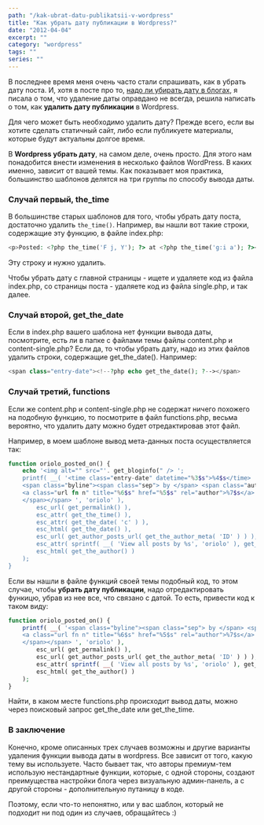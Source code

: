 ```yaml
---
path: "/kak-ubrat-datu-publikatsii-v-wordpress"
title: "Как убрать дату публикации в Wordpress?"
date: "2012-04-04"
excerpt: ""
category: "wordpress"
tags: ""
series: ""
---
```


В последнее время меня очень часто стали спрашивать, как в убрать дату поста. И, хотя в посте про то, [надо ли убирать дату в блогах](http://oriolo.ru/wordpress/nado-li-ubirat-datu-v-blogah/ "Надо ли убирать дату в блогах"), я писала о том, что удаление даты оправдано не всегда, решила написать о том, как **удалить дату публикации** в Wordpress.

Для чего может быть необходимо удалить дату? Прежде всего, если вы хотите сделать статичный сайт, либо если публикуете материалы, которые будут актуальны долгое время.

В **Wordpress убрать дату**, на самом деле, очень просто. Для этого нам понадобится внести изменения в несколько файлов WordPress. В каких именно, зависит от вашей темы. Как показывает моя практика, большинство шаблонов делятся на три группы по способу вывода даты.

### Случай первый, the\_time

В большинстве старых шаблонов для того, чтобы убрать дату поста, достаточно удалить `the_time()`. Например, вы нашли вот такие строки, содержащие эту функцию, в файле index.php:

```php
<p>Posted: <?php the_time('F j, Y'); ?> at <?php the_time('g:i a'); ?></p>
```

Эту строку и нужно удалить.

Чтобы убрать дату с главной страницы - ищете и удаляете код из файла index.php, со страницы поста - удаляете код из файла single.php, и так далее.

### Случай второй, get\_the\_date

Если в index.php вашего шаблона нет функции вывода даты, посмотрите, есть ли в папке с файлами темы файлы content.php и content-single.php? Если да, то чтобы убрать дату, надо из этих файлов удалить строки, содержащие get\_the\_date(). Например:

```php
<span class="entry-date"><!--?php echo get_the_date(); ?--></span>
```

### Случай третий, functions

Если же content.php и content-single.php не содержат ничего похожего на подобную функцию, то посмотрите в файл functions.php, весьма вероятно, что удалить дату можно будет отредактировав этот файл.

Например, в моем шаблоне вывод мета-данных поста осуществляется так:

```php
function oriolo_posted_on() {
	echo '<img alt="" src="'. get_bloginfo(" /> ';
	printf( __( '<time class="entry-date" datetime="%3$s">%4$s</time>
	<span class="byline"><span class="sep"> by </span> <span class="author vcard">
	<a class="url fn n" title="%6$s" href="%5$s" rel="author">%7$s</a>
	</span></span> ', 'oriolo' ),
		esc_url( get_permalink() ),
		esc_attr( get_the_time() ),
		esc_attr( get_the_date( 'c' ) ),
		esc_html( get_the_date() ),
		esc_url( get_author_posts_url( get_the_author_meta( 'ID' ) ) ),
		esc_attr( sprintf( __( 'View all posts by %s', 'oriolo' ), get_the_author() ) ),
		esc_html( get_the_author() )
	);
}
```

Если вы нашли в файле функций своей темы подобный код, то этом случае, чтобы **убрать дату публикации**, надо отредактировать функицю, убрав из нее все, что связано с датой. То есть, привести код к таком виду:

```php
function oriolo_posted_on() {
	printf( __( '<span class="byline"><span class="sep"> by </span> <span class="author vcard">
	<a class="url fn n" title="%6$s" href="%5$s" rel="author">%7$s</a>
	</span></span> ', 'oriolo' ),
		esc_url( get_permalink() ),
		esc_url( get_author_posts_url( get_the_author_meta( 'ID' ) ) ),
		esc_attr( sprintf( __( 'View all posts by %s', 'oriolo' ), get_the_author() ) ),
		esc_html( get_the_author() )
	);
}
```

Найти, в каком месте functions.php происходит вывод даты, можно через поисковый запрос get\_the\_date или get\_the\_time.

### В заключение

Конечно, кроме описанных трех случаев возможны и другие варианты удаления функции вывода даты в wordpress. Все зависит от того, какую тему вы используете. Часто бывает так, что авторы премиум-тем использую нестандартные функции, которые, с одной стороны, создают преимущества настройки блога через визуальную админ-панель, а с другой стороны - дополнительную путаницу в коде.

Поэтому, если что-то непонятно, или у вас шаблон, который не подходит ни под один из случаев, обращайтесь :)
